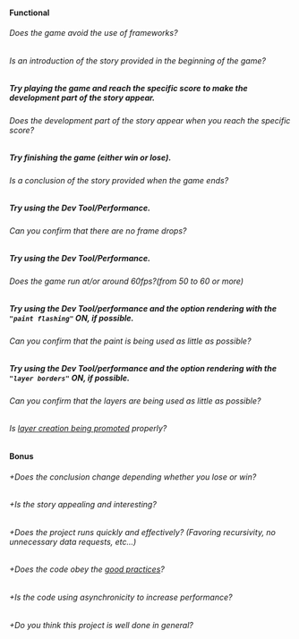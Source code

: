 #### Functional

###### Does the game avoid the use of frameworks?

###### Is an introduction of the story provided in the beginning of the game?

##### Try playing the game and reach the specific score to make the development part of the story appear.

###### Does the development part of the story appear when you reach the specific score?

##### Try finishing the game (either win or lose).

###### Is a conclusion of the story provided when the game ends?

##### Try using the Dev Tool/Performance.

###### Can you confirm that there are no frame drops?

##### Try using the Dev Tool/Performance.

###### Does the game run at/or around 60fps?(from 50 to 60 or more)

##### Try using the Dev Tool/performance and the option rendering with the `"paint flashing"` ON, if possible.

###### Can you confirm that the paint is being used as little as possible?

##### Try using the Dev Tool/performance and the option rendering with the `"layer borders"` ON, if possible.

###### Can you confirm that the layers are being used as little as possible?

###### Is [layer creation being promoted](https://developers.google.com/web/fundamentals/performance/rendering/stick-to-compositor-only-properties-and-manage-layer-count) properly?

#### Bonus

###### +Does the conclusion change depending whether you lose or win?

###### +Is the story appealing and interesting?

###### +Does the project runs quickly and effectively? (Favoring recursivity, no unnecessary data requests, etc...)

###### +Does the code obey the [good practices](../../../good-practices/README.md)?

###### +Is the code using asynchronicity to increase performance?

###### +Do you think this project is well done in general?
